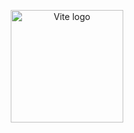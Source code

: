 <p align="center">
  <a href="https://vitejs.dev" target="_blank" rel="noopener noreferrer">
    <img width="180" src="https://nodejs.org/static/images/logo.svg" alt="Vite logo">
  </a>
</p>
